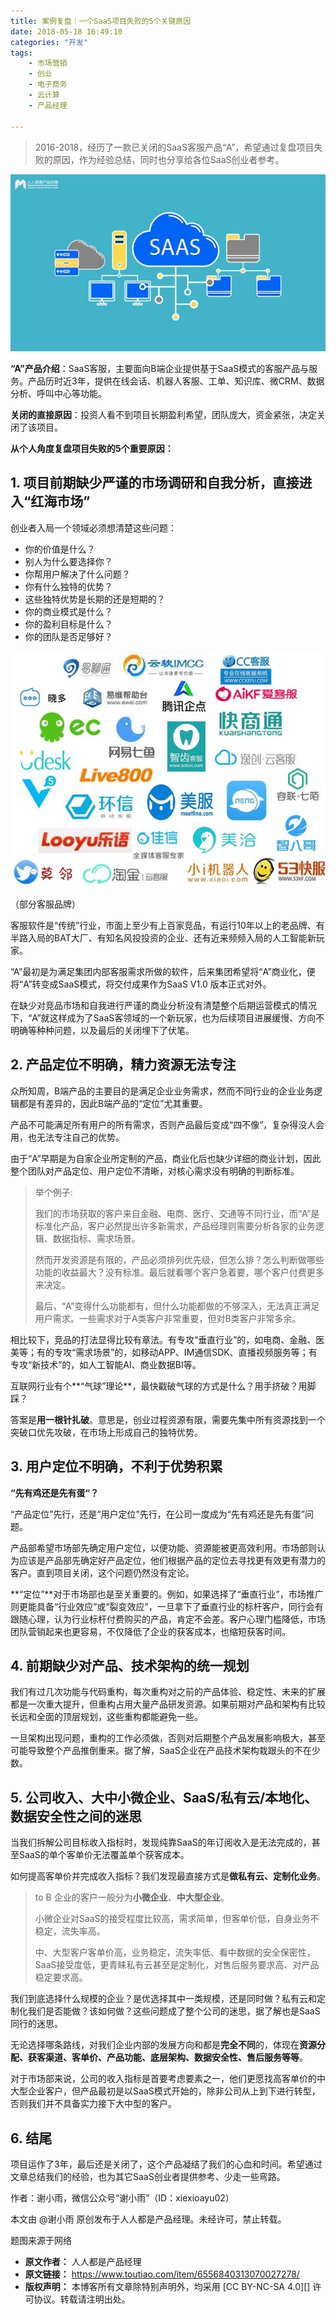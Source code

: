```yaml
---
title: 案例复盘｜一个SaaS项目失败的5个关键原因
date: 2018-05-18 16:49:10
categories: "开发"
tags:
	- 市场营销
	- 创业
	- 电子商务
	- 云计算
	- 产品经理

---
```


> 2016-2018，经历了一款已关闭的SaaS客服产品“A”，希望通过复盘项目失败的原因，作为经验总结，同时也分享给各位SaaS创业者参考。

![案例复盘｜一个SaaS项目失败的5个关键原因][SaaS_5]

**“A”产品介绍**：SaaS客服，主要面向B端企业提供基于SaaS模式的客服产品与服务。产品历时近3年，提供在线会话、机器人客服、工单、知识库、微CRM、数据分析、呼叫中心等功能。

**关闭的直接原因**：投资人看不到项目长期盈利希望，团队庞大，资金紧张，决定关闭了该项目。

**从个人角度复盘项目失败的5个重要原因：**

## 1. 项目前期缺少严谨的市场调研和自我分析，直接进入“红海市场” ##

创业者入局一个领域必须想清楚这些问题：

 *  你的价值是什么？
 *  别人为什么要选择你？
 *  你帮用户解决了什么问题？
 *  你有什么独特的优势？
 *  这些独特优势是长期的还是短期的？
 *  你的商业模式是什么？
 *  你的盈利目标是什么？
 *  你的团队是否足够好？

![案例复盘｜一个SaaS项目失败的5个关键原因][SaaS_5 1]

（部分客服品牌）

客服软件是“传统”行业，市面上至少有上百家竞品，有运行10年以上的老品牌、有半路入局的BAT大厂、有知名风投投资的企业、还有近来频频入局的人工智能新玩家。

“A”最初是为满足集团内部客服需求所做的软件，后来集团希望将“A”商业化，便将“A”转变成SaaS模式，将交付成果作为SaaS V1.0 版本正式对外。

在缺少对竞品市场和自我进行严谨的商业分析没有清楚整个后期运营模式的情况下，“A”就这样成为了SaaS客领域的一个新玩家，也为后续项目进展缓慢、方向不明确等种种问题，以及最后的关闭埋下了伏笔。

## 2. 产品定位不明确，精力资源无法专注 ##

众所知周，B端产品的主要目的是满足企业业务需求，然而不同行业的企业业务逻辑都是有差异的，因此B端产品的“定位”尤其重要。

产品不可能满足所有用户的所有需求，否则产品最后变成“四不像”，复杂得没人会用，也无法专注自己的优势。

由于“A”早期是为自家企业所定制的产品，商业化后也缺少详细的商业计划，因此整个团队对产品定位、用户定位不清晰，对核心需求没有明确的判断标准。

> 举个例子:
> 
> 我们的市场获取的客户来自金融、电商、医疗、交通等不同行业，而“A”是标准化产品，客户必然提出许多新需求，产品经理则需要分析各家的业务逻辑、数据指标、需求场景。
> 
> 然而开发资源是有限的，产品必须排列优先级，但怎么排？怎么判断做哪些功能的收益最大？没有标准。最后就看哪个客户急着要，哪个客户付费更多来决定。
> 
> 最后，“A”变得什么功能都有，但什么功能都做的不够深入，无法真正满足用户需求。一些需求对于A类客户非常重要，但对B类客户非常多余。

相比较下，竞品的打法显得比较有章法。有专攻“垂直行业”的，如电商、金融、医美等；有的专攻“需求场景”的，如移动APP、IM通信SDK、直播视频服务等；有专攻“新技术”的，如人工智能AI、商业数据BI等。

互联网行业有个**“气球”理论**，最快戳破气球的方式是什么？用手挤破？用脚踩？

答案是**用一根针扎破**。意思是，创业过程资源有限，需要先集中所有资源找到一个突破口优先攻破，在市场上形成自己的独特优势。

## 3. 用户定位不明确，不利于优势积累 ##

**“先有鸡还是先有蛋“？**

“产品定位”先行，还是“用户定位”先行，在公司一度成为“先有鸡还是先有蛋”问题。

产品部希望市场部先确定用户定位，以便功能、资源能被更高效利用。市场部则认为应该是产品部先确定好产品定位，他们根据产品的定位去寻找更有效更有潜力的客户。直到项目关闭，这个问题仍然没有定论。

**“定位”**对于市场部也是至关重要的。例如，如果选择了“垂直行业”，市场推广则更能具备“行业效应”或“裂变效应”，一旦拿下了垂直行业的标杆客户，同行会有跟随心理，认为行业标杆付费购买的产品，肯定不会差。客户心理门槛降低，市场团队营销起来也更容易，不仅降低了企业的获客成本，也缩短获客时间。

## 4. 前期缺少对产品、技术架构的统一规划 ##

我们有过几次功能与代码重构，每次重构对之前的产品体验、稳定性、未来的扩展都是一次重大提升，但重构占用大量产品研发资源。如果前期对产品和架构有比较长远和全面的顶层规划，这些重构都能避免一些。

一旦架构出现问题，重构的工作必须做，否则对后期整个产品发展影响极大，甚至可能导致整个产品推倒重来。据了解，SaaS企业在产品技术架构栽跟头的不在少数。

## 5. 公司收入、大中小微企业、SaaS/私有云/本地化、数据安全性之间的迷思 ##

当我们拆解公司目标收入指标时，发现纯靠SaaS的年订阅收入是无法完成的，甚至SaaS的单个客单价无法覆盖单个获客成本。

如何提高客单价并完成收入指标？我们发现最直接方式是**做私有云、定制化业务**。

> to B 企业的客户一般分为**小微企业**、**中大型企业**。
> 
> 小微企业对SaaS的接受程度比较高，需求简单，但客单价低，自身业务不稳定，流失率高。
> 
> 中、大型客户客单价高，业务稳定，流失率低、看中数据的安全保密性，SaaS接受度低，更青睐私有云甚至是定制化，对售后服务要求高、对产品稳定要求高。

我们到底选择什么规模的企业？是优选择其中一类规模，还是同时做？私有云和定制化我们是否能做？该如何做？这些问题成了整个公司的迷思，据了解也是SaaS同行的迷思。

无论选择哪条路线，对我们企业内部的发展方向和都是**完全不同**的，体现在**资源分配、获客渠道、客单价、产品功能、底层架构、数据安全性、售后服务等等**。

对于市场部来说，公司的收入指标是首要考虑要素之一，他们更愿找高客单价的中大型企业客户，但产品最初是以SaaS模式开始的，除非公司从上到下进行转型，否则我们并不具备实力接下大中型的客户。

## 6. 结尾 ##

项目运作了3年，最后还是关闭了，这个产品凝结了我们的心血和时间。希望通过文章总结我们的经验，也为其它SaaS创业者提供参考、少走一些弯路。

作者：谢小雨，微信公众号“谢小雨”（ID：xiexioayu02）

本文由 @谢小雨 原创发布于人人都是产品经理。未经许可，禁止转载。

题图来源于网络


[SaaS_5]: static/resources/crawler/UYNF-B3QY-IAMJ.jpg
[SaaS_5 1]: static/resources/crawler/2EMA-YJRI-BNAB.jpg
 *  **原文作者：** 人人都是产品经理
 *  **原文链接：** https://www.toutiao.com/item/6556840313070027278/
 *  **版权声明：** 本博客所有文章除特别声明外，均采用 [CC BY-NC-SA 4.0][] 许可协议。转载请注明出处。
